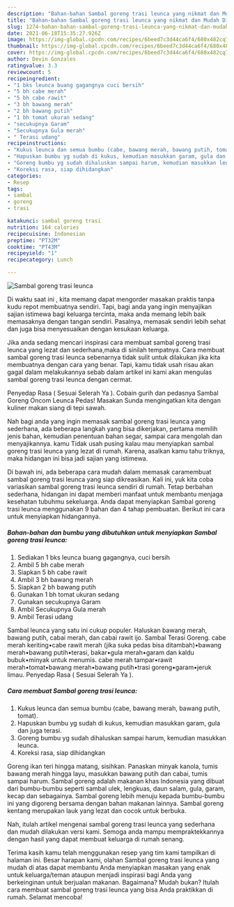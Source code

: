 ```yaml
---
description: "Bahan-bahan Sambal goreng trasi leunca yang nikmat dan Mudah Dibuat"
title: "Bahan-bahan Sambal goreng trasi leunca yang nikmat dan Mudah Dibuat"
slug: 1274-bahan-bahan-sambal-goreng-trasi-leunca-yang-nikmat-dan-mudah-dibuat
date: 2021-06-18T15:35:27.926Z
image: https://img-global.cpcdn.com/recipes/6beed7c3d44ca6f4/680x482cq70/sambal-goreng-trasi-leunca-foto-resep-utama.jpg
thumbnail: https://img-global.cpcdn.com/recipes/6beed7c3d44ca6f4/680x482cq70/sambal-goreng-trasi-leunca-foto-resep-utama.jpg
cover: https://img-global.cpcdn.com/recipes/6beed7c3d44ca6f4/680x482cq70/sambal-goreng-trasi-leunca-foto-resep-utama.jpg
author: Devin Gonzales
ratingvalue: 3.3
reviewcount: 5
recipeingredient:
- "1 bks leunca buang gagangnya cuci bersih"
- "5 bh cabe merah"
- "5 bh cabe rawit"
- "3 bh bawang merah"
- "2 bh bawang putih"
- "1 bh tomat ukuran sedang"
- "secukupnya Garam"
- "Secukupnya Gula merah"
- " Terasi udang"
recipeinstructions:
- "Kukus leunca dan semua bumbu (cabe, bawang merah, bawang putih, tomat)."
- "Hapuskan bumbu yg sudah di kukus, kemudian masukkan garam, gula dan juga terasi."
- "Goreng bumbu yg sudah dihaluskan sampai harum, kemudian masukkan leunca."
- "Koreksi rasa, siap dihidangkan"
categories:
- Resep
tags:
- sambal
- goreng
- trasi

katakunci: sambal goreng trasi 
nutrition: 164 calories
recipecuisine: Indonesian
preptime: "PT32M"
cooktime: "PT43M"
recipeyield: "1"
recipecategory: Lunch

---
```



![Sambal goreng trasi leunca](https://img-global.cpcdn.com/recipes/6beed7c3d44ca6f4/680x482cq70/sambal-goreng-trasi-leunca-foto-resep-utama.jpg)

Di waktu  saat ini , kita memang dapat mengorder masakan praktis tanpa kudu repot membuatnya sendiri. Tapi, bagi anda yang ingin menyajikan sajian istimewa bagi keluarga tercinta, maka anda memang lebih baik memasaknya dengan tangan sendiri. Pasalnya, memasak sendiri lebih sehat dan juga bisa menyesuaikan dengan kesukaan keluarga.

Jika anda sedang mencari inspirasi cara membuat sambal goreng trasi leunca yang lezat dan sederhana,maka di sinilah tempatnya. Cara membuat sambal goreng trasi leunca  sebenarnya tidak sulit untuk dilakukan jika kita membuatnya dengan cara yang benar. Tapi, kamu tidak usah risau akan gagal dalam melakukannya 
sebab dalam artikel ini kami akan mengulas sambal goreng trasi leunca dengan cermat.  

Penyedap Rasa ( Sesuai Selerah Ya ). Cobain gurih dan pedasnya Sambal Goreng Oncom Leunca Pedas! Masakan Sunda mengingatkan kita dengan kuliner makan siang di tepi sawah.

Nah bagi anda yang ingin memasak sambal goreng trasi leunca yang sederhana, ada beberapa langkah yang bisa dikerjakan, pertama memilih jenis bahan, kemudian penentuan bahan segar, sampai cara mengolah dan menyajikannya. kamu Tidak usah pusing kalau mau menyiapkan sambal goreng trasi leunca yang lezat di rumah. Karena, asalkan kamu  tahu triknya, maka hidangan ini bisa jadi sajian yang istimewa.

Di bawah ini, ada beberapa cara mudah dalam memasak caramembuat sambal goreng trasi leunca yang siap dikreasikan. Kali ini, yuk kita coba variasikan sambal goreng trasi leunca sendiri di rumah. Tetap berbahan sederhana, hidangan ini dapat memberi manfaat untuk membantu menjaga kesehatan tubuhmu sekeluarga. Anda dapat menyiapkan Sambal goreng trasi leunca menggunakan 9 bahan dan 4 tahap pembuatan. Berikut ini cara untuk menyiapkan hidangannya.

<!--inarticleads1-->

##### Bahan-bahan dan bumbu yang dibutuhkan untuk menyiapkan Sambal goreng trasi leunca:

1. Sediakan 1 bks leunca buang gagangnya, cuci bersih
1. Ambil 5 bh cabe merah
1. Siapkan 5 bh cabe rawit
1. Ambil 3 bh bawang merah
1. Siapkan 2 bh bawang putih
1. Gunakan 1 bh tomat ukuran sedang
1. Gunakan secukupnya Garam
1. Ambil Secukupnya Gula merah
1. Ambil  Terasi udang


Sambal leunca yang satu ini cukup populer. Haluskan bawang merah, bawang putih, cabai merah, dan cabai rawit ijo. Sambal Terasi Goreng. cabe merah keriting•cabe rawit merah (jika suka pedas bisa ditambah)•bawang merah•bawang putih•terasi, bakar•gula merah•garam dan kaldu bubuk•minyak untuk menumis. cabe merah tampar•rawit merah•tomat•bawang merah•bawang putih•trasi goreng•garam•jeruk limau. Penyedap Rasa ( Sesuai Selerah Ya ). 

<!--inarticleads2-->

##### Cara membuat Sambal goreng trasi leunca:

1. Kukus leunca dan semua bumbu (cabe, bawang merah, bawang putih, tomat).
1. Hapuskan bumbu yg sudah di kukus, kemudian masukkan garam, gula dan juga terasi.
1. Goreng bumbu yg sudah dihaluskan sampai harum, kemudian masukkan leunca.
1. Koreksi rasa, siap dihidangkan


Goreng ikan teri hingga matang, sisihkan. Panaskan minyak kanola, tumis bawang merah hingga layu, masukkan bawang putih dan cabai, tumis sampai harum. Sambal goreng adalah makanan khas Indonesia yang dibuat dari bumbu-bumbu seperti sambal ulek, lengkuas, daun salam, gula, garam, kecap dan sebagainya. Sambal goreng lebih menuju kepada bumbu-bumbu ini yang digoreng bersama dengan bahan makanan lainnya. Sambal goreng kentang merupakan lauk yang lezat dan cocok untuk berbuka. 

Nah, itulah artikel mengenai  sambal goreng trasi leunca  yang sederhana dan mudah dilakukan versi kami. Semoga anda mampu mempraktekkannya dengan hasil yang dapat membuat keluarga di rumah senang. 

Terima kasih kamu telah menggunakan resep yang tim kami tampilkan di halaman ini. Besar harapan kami, olahan  Sambal goreng trasi leunca yang mudah di atas dapat membantu Anda menyiapkan masakan yang enak untuk keluarga/teman ataupun menjadi inspirasi bagi Anda yang berkeinginan untuk berjualan makanan. Bagaimana? Mudah bukan? Itulah cara membuat sambal goreng trasi leunca yang bisa Anda praktikkan di rumah. Selamat mencoba!


